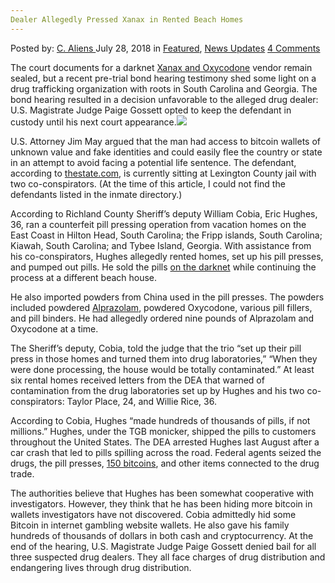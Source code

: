 ```yaml
---
Dealer Allegedly Pressed Xanax in Rented Beach Homes
---
```

<article class="post-listing post-26426 post type-post status-publish format-standard has-post-thumbnail hentry 
 tag-allegedly tag-beach tag-homes tag-pressed tag-rented tag-xanax">
<div class="post-inner">
<span>Posted by: <a href="https://www.deepdotweb.com/author/caliens/" title="">C. Aliens </a></span>
<span>July 28, 2018</span>
<span>in <a href="https://www.deepdotweb.com/category/deepdot-news/" rel="category tag">Featured</a>, <a href="https://www.deepdotweb.com/category/news-updates/" rel="category tag">News Updates</a></span>
<span><a href="https://www.deepdotweb.com/2018/07/28/dealer-allegedly-pressed-xanax-in-rented-beach-homes/#comments">4 Comments</a></span>


<p>The court documents for a darknet <a href="https://www.deepdotweb.com/tag/xanax/">Xanax and Oxycodone</a> vendor remain sealed, but a recent pre-trial bond hearing testimony shed some light on a drug trafficking organization with roots in South Carolina and Georgia. The bond hearing resulted in a decision unfavorable to the alleged drug dealer: U.S. Magistrate Judge Paige Gossett opted to keep the defendant in custody until his next court appearance.<img class="wp-image-26432 aligncenter" src="/imgs/2018/07/word-image-67.jpeg" srcset="/imgs/2018/07/word-image-67.jpeg 660w, /imgs/2018/07/word-image-67-300x150.jpeg 300w" sizes="(max-width: 660px) 100vw, 660px" /></p>
<p>U.S. Attorney Jim May argued that the man had access to bitcoin wallets of unknown value and fake identities and could easily flee the country or state in an attempt to avoid facing a potential life sentence. The defendant, according to <a href="http://amp.thestate.com/news/local/crime/article214751310.html">thestate.com</a>, is currently sitting at Lexington County jail with two co-conspirators. (At the time of this article, I could not find the defendants listed in the inmate directory.)</p>
<p>According to Richland County Sheriff’s deputy William Cobia, Eric Hughes, 36, ran a counterfeit pill pressing operation from vacation homes on the East Coast in Hilton Head, South Carolina; the Fripp islands, South Carolina; Kiawah, South Carolina; and Tybee Island, Georgia. With assistance from his co-conspirators, Hughes allegedly rented homes, set up his pill presses, and pumped out pills. He sold the pills <a href="https://www.deepdotweb.com/tag/darknet/">on the darknet</a> while continuing the process at a different beach house.</p>
<p>He also imported powders from China used in the pill presses. The powders included powdered <a href="https://www.deepdotweb.com/tag/xanax/">Alprazolam</a>, powdered Oxycodone, various pill fillers, and pill binders. He had allegedly ordered nine pounds of Alprazolam and Oxycodone at a time.</p>
<p>The Sheriff’s deputy, Cobia, told the judge that the trio “set up their pill press in those homes and turned them into drug laboratories,” “When they were done processing, the house would be totally contaminated.” At least six rental homes received letters from the DEA that warned of contamination from the drug laboratories set up by Hughes and his two co-conspirators: Taylor Place, 24, and Willie Rice, 36.</p>
<p>According to Cobia, Hughes “made hundreds of thousands of pills, if not millions.” Hughes, under the TGB monicker, shipped the pills to customers throughout the United States. The DEA arrested Hughes last August after a car crash that led to pills spilling across the road. Federal agents seized the drugs, the pill presses, <a href="https://www.deepdotweb.com/tag/bitcoin/">150 bitcoins</a>, and other items connected to the drug trade.</p>
<p>The authorities believe that Hughes has been somewhat cooperative with investigators. However, they think that he has been hiding more bitcoin in wallets investigators have not discovered. Cobia admittedly hid some Bitcoin in internet gambling website wallets. He also gave his family hundreds of thousands of dollars in both cash and cryptocurrency. At the end of the hearing, U.S. Magistrate Judge Paige Gossett denied bail for all three suspected drug dealers. They all face charges of drug distribution and endangering lives through drug distribution.</p>
</div>
<span style="display:none"><a href="https://www.deepdotweb.com/tag/allegedly/" rel="tag">allegedly</a> <a href="https://www.deepdotweb.com/tag/beach/" rel="tag">beach</a>  <a href="https://www.deepdotweb.com/tag/homes/" rel="tag">homes</a> <a href="https://www.deepdotweb.com/tag/pressed/" rel="tag">pressed</a> <a href="https://www.deepdotweb.com/tag/rented/" rel="tag">rented</a> <a href="https://www.deepdotweb.com/tag/xanax/" rel="tag">xanax</a></span> <span style="display:none" class="updated">2018-07-28<a href="https://www.deepdotweb.com/author/caliens/" title="Posts by C. Aliens" rel="author">C. Aliens</a></strong></div>
</div>
</article>

